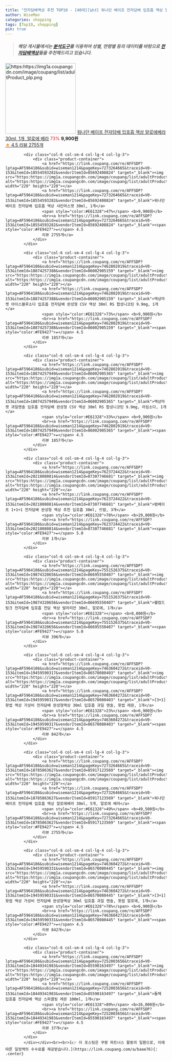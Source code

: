 ```yaml
---
title: "전자담배액상 추천 TOP10 - [40대][남녀] 워나던 베이프 전자담배 입호흡 액상 알로에베라 30ml, 1개, 알로에 베라"
author: WiseMan
categories: shopping
tags: [Top10, shopping]
pin: true
---
```


> ##### 해당 게시물에서는 [**분석도구**](https://itemscout.io/)를 이용하여 **성별**, **연령별** 등의 데이터를 바탕으로 [**전자담배액상**](https://link.coupang.com/a/baae76)들을 추천해드리고 있습니다.
<div class="container"><div class="row">
            <div class="col-6 col-sm-4 col-lg-4 col-lg-3">
                <div class="product-container">
                    <a href="https://link.coupang.com/re/AFFSDP?lptag=AF5964186&subid=wiseman1214&pageKey=7273264665&traceid=V0-153&itemId=18554593272&vendorItemId=85692408823" target="_blank"><img src="https:https://img1a.coupangcdn.com/image/coupang/list/adultProduct_plp.png" alt="https:https://img1a.coupangcdn.com/image/coupang/list/adultProduct_plp.png" width="220" height="220"></a>
                    <a href="https://link.coupang.com/re/AFFSDP?lptag=AF5964186&subid=wiseman1214&pageKey=7273264665&traceid=V0-153&itemId=18554593272&vendorItemId=85692408823" target="_blank">워나던 베이프 전자담배 입호흡 액상 알로에베라 30ml, 1개, 알로에 베라</a>
                    <span style="color:#E61328">73%</span> <b>9,900원</b>
                    <br><a href="https://link.coupang.com/re/AFFSDP?lptag=AF5964186&subid=wiseman1214&pageKey=7273264665&traceid=V0-153&itemId=18554593272&vendorItemId=85692408823" target="_blank"><span style="color:#FE9427">★</span> 4.5
                    리뷰 2755개</a>
                </div>
            </div>
            
            <div class="col-6 col-sm-4 col-lg-4 col-lg-3">
                <div class="product-container">
                    <a href="https://link.coupang.com/re/AFFSDP?lptag=AF5964186&subid=wiseman1214&pageKey=7273264665&traceid=V0-153&itemId=18554593282&vendorItemId=85692408824" target="_blank"><img src="https:https://img1a.coupangcdn.com/image/coupang/list/adultProduct_plp.png" alt="https:https://img1a.coupangcdn.com/image/coupang/list/adultProduct_plp.png" width="220" height="220"></a>
                    <a href="https://link.coupang.com/re/AFFSDP?lptag=AF5964186&subid=wiseman1214&pageKey=7273264665&traceid=V0-153&itemId=18554593282&vendorItemId=85692408824" target="_blank">워나던 베이프 전자담배 입호흡 액상 샤인머스캣 30ml, 1개</a>
                    <span style="color:#E61328">47%</span> <b>9,900원</b>
                    <br><a href="https://link.coupang.com/re/AFFSDP?lptag=AF5964186&subid=wiseman1214&pageKey=7273264665&traceid=V0-153&itemId=18554593282&vendorItemId=85692408824" target="_blank"><span style="color:#FE9427">★</span> 4.5
                    리뷰 2755개</a>
                </div>
            </div>
            
            <div class="col-6 col-sm-4 col-lg-4 col-lg-3">
                <div class="product-container">
                    <a href="https://link.coupang.com/re/AFFSDP?lptag=AF5964186&subid=wiseman1214&pageKey=7462802019&traceid=V0-153&itemId=18874257388&vendorItemId=86002905159" target="_blank"><img src="https:https://img1a.coupangcdn.com/image/coupang/list/adultProduct_plp.png" alt="https:https://img1a.coupangcdn.com/image/coupang/list/adultProduct_plp.png" width="220" height="220"></a>
                    <a href="https://link.coupang.com/re/AFFSDP?lptag=AF5964186&subid=wiseman1214&pageKey=7462802019&traceid=V0-153&itemId=18874257388&vendorItemId=86002905159" target="_blank">액상마켓 아이스블루소다 입호흡 전자담배 완성형 CSV 액상 30ml RS 합성니코틴 9.9mg, 1개</a>
                    <span style="color:#E61328">73%</span> <b>9,900원</b>
                    <br><a href="https://link.coupang.com/re/AFFSDP?lptag=AF5964186&subid=wiseman1214&pageKey=7462802019&traceid=V0-153&itemId=18874257388&vendorItemId=86002905159" target="_blank"><span style="color:#FE9427">★</span> 4.5
                    리뷰 1857개</a>
                </div>
            </div>
            
            <div class="col-6 col-sm-4 col-lg-4 col-lg-3">
                <div class="product-container">
                    <a href="https://link.coupang.com/re/AFFSDP?lptag=AF5964186&subid=wiseman1214&pageKey=7462802019&traceid=V0-153&itemId=18874257949&vendorItemId=86002905365" target="_blank"><img src="https:https://img1a.coupangcdn.com/image/coupang/list/adultProduct_plp.png" alt="https:https://img1a.coupangcdn.com/image/coupang/list/adultProduct_plp.png" width="220" height="220"></a>
                    <a href="https://link.coupang.com/re/AFFSDP?lptag=AF5964186&subid=wiseman1214&pageKey=7462802019&traceid=V0-153&itemId=18874257949&vendorItemId=86002905365" target="_blank">액상마켓 과일멘솔 입호흡 전자담배 완성형 CSV 액상 30ml RS 합성니코틴 9.9mg, 라임소다, 1개</a>
                    <span style="color:#E61328">33%</span> <b>9,900원</b>
                    <br><a href="https://link.coupang.com/re/AFFSDP?lptag=AF5964186&subid=wiseman1214&pageKey=7462802019&traceid=V0-153&itemId=18874257949&vendorItemId=86002905365" target="_blank"><span style="color:#FE9427">★</span> 4.5
                    리뷰 1857개</a>
                </div>
            </div>
            
            <div class="col-6 col-sm-4 col-lg-4 col-lg-3">
                <div class="product-container">
                    <a href="https://link.coupang.com/re/AFFSDP?lptag=AF5964186&subid=wiseman1214&pageKey=7623724422&traceid=V0-153&itemId=20218080814&vendorItemId=87307746681" target="_blank"><img src="https:https://img1a.coupangcdn.com/image/coupang/list/adultProduct_plp.png" alt="https:https://img1a.coupangcdn.com/image/coupang/list/adultProduct_plp.png" width="220" height="220"></a>
                    <a href="https://link.coupang.com/re/AFFSDP?lptag=AF5964186&subid=wiseman1214&pageKey=7623724422&traceid=V0-153&itemId=20218080814&vendorItemId=87307746681" target="_blank">범베이프 1+1+1 전자담배 완성형 액상 추천 입호흡 30ml, 뜨밤, 3개</a>
                    <span style="color:#E61328">78%</span> <b>29,800원</b>
                    <br><a href="https://link.coupang.com/re/AFFSDP?lptag=AF5964186&subid=wiseman1214&pageKey=7623724422&traceid=V0-153&itemId=20218080814&vendorItemId=87307746681" target="_blank"><span style="color:#FE9427">★</span> 5.0
                    리뷰 1개</a>
                </div>
            </div>
            
            <div class="col-6 col-sm-4 col-lg-4 col-lg-3">
                <div class="product-container">
                    <a href="https://link.coupang.com/re/AFFSDP?lptag=AF5964186&subid=wiseman1214&pageKey=7551526375&traceid=V0-153&itemId=19874320656&vendorItemId=86695550407" target="_blank"><img src="https:https://img1a.coupangcdn.com/image/coupang/list/adultProduct_plp.png" alt="https:https://img1a.coupangcdn.com/image/coupang/list/adultProduct_plp.png" width="220" height="220"></a>
                    <a href="https://link.coupang.com/re/AFFSDP?lptag=AF5964186&subid=wiseman1214&pageKey=7551526375&traceid=V0-153&itemId=19874320656&vendorItemId=86695550407" target="_blank">웰컴드링크 전자담배 입호흡 전담 액상 발라리안 30ml, 알로에, 1개</a>
                    <span style="color:#E61328"></span> <b>8,800원</b>
                    <br><a href="https://link.coupang.com/re/AFFSDP?lptag=AF5964186&subid=wiseman1214&pageKey=7551526375&traceid=V0-153&itemId=19874320656&vendorItemId=86695550407" target="_blank"><span style="color:#FE9427">★</span> 5.0
                    리뷰 396개</a>
                </div>
            </div>
            
            <div class="col-6 col-sm-4 col-lg-4 col-lg-3">
                <div class="product-container">
                    <a href="https://link.coupang.com/re/AFFSDP?lptag=AF5964186&subid=wiseman1214&pageKey=7463604272&traceid=V0-153&itemId=19459590317&vendorItemId=86570080403" target="_blank"><img src="https:https://img1a.coupangcdn.com/image/coupang/list/adultProduct_plp.png" alt="https:https://img1a.coupangcdn.com/image/coupang/list/adultProduct_plp.png" width="220" height="220"></a>
                    <a href="https://link.coupang.com/re/AFFSDP?lptag=AF5964186&subid=wiseman1214&pageKey=7463604272&traceid=V0-153&itemId=19459590317&vendorItemId=86570080403" target="_blank">[3+1] 왓썹 액상 가성비 전자담배 완성형액상 30ml 입호흡 과일 멘솔, 왓썹 레몬, 1개</a>
                    <span style="color:#E61328">23%</span> <b>6,900원</b>
                    <br><a href="https://link.coupang.com/re/AFFSDP?lptag=AF5964186&subid=wiseman1214&pageKey=7463604272&traceid=V0-153&itemId=19459590317&vendorItemId=86570080403" target="_blank"><span style="color:#FE9427">★</span> 4.5
                    리뷰 842개</a>
                </div>
            </div>
            
            <div class="col-6 col-sm-4 col-lg-4 col-lg-3">
                <div class="product-container">
                    <a href="https://link.coupang.com/re/AFFSDP?lptag=AF5964186&subid=wiseman1214&pageKey=7273264665&traceid=V0-153&itemId=18785863627&vendorItemId=85917123569" target="_blank"><img src="https:https://img1a.coupangcdn.com/image/coupang/list/adultProduct_plp.png" alt="https:https://img1a.coupangcdn.com/image/coupang/list/adultProduct_plp.png" width="220" height="220"></a>
                    <a href="https://link.coupang.com/re/AFFSDP?lptag=AF5964186&subid=wiseman1214&pageKey=7273264665&traceid=V0-153&itemId=18785863627&vendorItemId=85917123569" target="_blank">워나던 베이프 전자담배 입호흡 액상 알로에베라 30ml, 5개, 알로에 베라</a>
                    <span style="color:#E61328">49%</span> <b>49,500원</b>
                    <br><a href="https://link.coupang.com/re/AFFSDP?lptag=AF5964186&subid=wiseman1214&pageKey=7273264665&traceid=V0-153&itemId=18785863627&vendorItemId=85917123569" target="_blank"><span style="color:#FE9427">★</span> 4.5
                    리뷰 2755개</a>
                </div>
            </div>
            
            <div class="col-6 col-sm-4 col-lg-4 col-lg-3">
                <div class="product-container">
                    <a href="https://link.coupang.com/re/AFFSDP?lptag=AF5964186&subid=wiseman1214&pageKey=7463604272&traceid=V0-153&itemId=19459590331&vendorItemId=86570080445" target="_blank"><img src="https:https://img1a.coupangcdn.com/image/coupang/list/adultProduct_plp.png" alt="https:https://img1a.coupangcdn.com/image/coupang/list/adultProduct_plp.png" width="220" height="220"></a>
                    <a href="https://link.coupang.com/re/AFFSDP?lptag=AF5964186&subid=wiseman1214&pageKey=7463604272&traceid=V0-153&itemId=19459590331&vendorItemId=86570080445" target="_blank">[3+1] 왓썹 액상 가성비 전자담배 완성형액상 30ml 입호흡 과일 멘솔, 왓썹 알로에, 1개</a>
                    <span style="color:#E61328">78%</span> <b>6,900원</b>
                    <br><a href="https://link.coupang.com/re/AFFSDP?lptag=AF5964186&subid=wiseman1214&pageKey=7463604272&traceid=V0-153&itemId=19459590331&vendorItemId=86570080445" target="_blank"><span style="color:#FE9427">★</span> 4.5
                    리뷰 842개</a>
                </div>
            </div>
            
            <div class="col-6 col-sm-4 col-lg-4 col-lg-3">
                <div class="product-container">
                    <a href="https://link.coupang.com/re/AFFSDP?lptag=AF5964186&subid=wiseman1214&pageKey=7252003656&traceid=V0-153&itemId=18449341983&vendorItemId=85590163497" target="_blank"><img src="https:https://img1a.coupangcdn.com/image/coupang/list/adultProduct_plp.png" alt="https:https://img1a.coupangcdn.com/image/coupang/list/adultProduct_plp.png" width="220" height="220"></a>
                    <a href="https://link.coupang.com/re/AFFSDP?lptag=AF5964186&subid=wiseman1214&pageKey=7252003656&traceid=V0-153&itemId=18449341983&vendorItemId=85590163497" target="_blank">돌체 입호흡 전자담배 액상 스파클링 레몬 100ml, 1개</a>
                    <span style="color:#E61328">89%</span> <b>26,000원</b>
                    <br><a href="https://link.coupang.com/re/AFFSDP?lptag=AF5964186&subid=wiseman1214&pageKey=7252003656&traceid=V0-153&itemId=18449341983&vendorItemId=85590163497" target="_blank"><span style="color:#FE9427">★</span> 4.5
                    리뷰 37개</a>
                </div>
            </div>
            </div></div><br><br>[👉 이 포스팅은 쿠팡 파트너스 활동의 일환으로, 이에 따른 일정액의 수수료를 제공받습니다.](https://link.coupang.com/a/baae76){: .center}